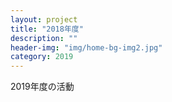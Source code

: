 ```yaml
---
layout: project
title: "2018年度"
description: ""
header-img: "img/home-bg-img2.jpg"
category: 2019
---
```

2019年度の活動